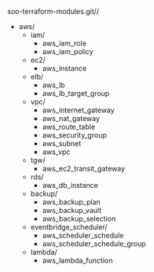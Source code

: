 
soo-terraform-modules.git//
- aws/
  - iam/
    - aws_iam_role
    - aws_iam_policy
  - ec2/
    - aws_instance
  - elb/
    - aws_lb
    - aws_lb_target_group
  - vpc/
    - aws_internet_gateway
    - aws_nat_gateway
    - aws_route_table
    - aws_security_group
    - aws_subnet
    - aws_vpc
  - tgw/
    - aws_ec2_transit_gateway
  - rds/
    - aws_db_instance
  - backup/
    - aws_backup_plan
    - aws_backup_vault
    - aws_backup_selection
  - eventbridge_scheduler/
    - aws_scheduler_schedule
    - aws_scheduler_schedule_group
  - lambda/
    - aws_lambda_function









